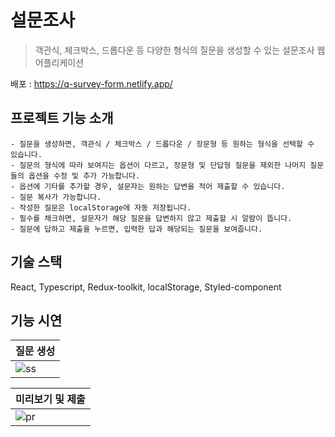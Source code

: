 #  설문조사

> 객관식, 체크박스, 드롭다운 등 다양한 형식의 질문을 생성할 수 있는 설문조사 웹 어플리케이션 <br>

배포 : https://q-survey-form.netlify.app/

## 프로젝트 기능 소개
```
- 질문을 생성하면, 객관식 / 체크박스 / 드롭다운 / 장문형 등 원하는 형식을 선택할 수 있습니다.
- 질문의 형식에 따라 보여지는 옵션이 다르고, 장문형 및 단답형 질문을 제외한 나머지 질문들의 옵션을 수정 및 추가 가능합니다.
- 옵션에 기타를 추가할 경우, 설문자는 원하는 답변을 적어 제출할 수 있습니다.
- 질문 복사가 가능합니다.
- 작성한 질문은 localStorage에 자동 저장됩니다.
- 필수를 체크하면, 설문자가 해당 질문을 답변하지 않고 제출할 시 알람이 뜹니다.
- 질문에 답하고 제출을 누르면, 입력한 답과 해당되는 질문을 보여줍니다.
```


## 기술 스택
React, Typescript, Redux-toolkit, localStorage, Styled-component

## 기능 시연

| 질문 생성 | 
| ------ | 
|![ss](https://github.com/susuje/survey-form/assets/115439373/5de8db2a-4258-4f42-bfa0-f9a7523c6dcf)|


| 미리보기 및 제출 |
| ------ |
|![pr](https://github.com/susuje/survey-form/assets/115439373/b44eccb9-a2a5-44d4-9ae9-87999488ccf9)|
